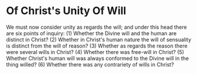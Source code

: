 # Of Christ's Unity Of Will

We must now consider unity as regards the will; and under this head there are six points of inquiry:
(1) Whether the Divine will and the human are distinct in Christ?
(2) Whether in Christ's human nature the will of sensuality is distinct from the will of reason?
(3) Whether as regards the reason there were several wills in Christ?
(4) Whether there was free-will in Christ?
(5) Whether Christ's human will was always conformed to the Divine will in the thing willed?
(6) Whether there was any contrariety of wills in Christ?